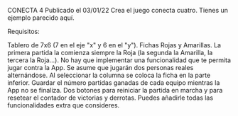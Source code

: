 CONECTA 4
Publicado el 03/01/22
Crea el juego conecta cuatro. Tienes un ejemplo parecido aquí.

Requisitos:

Tablero de 7x6 (7 en el eje "x" y 6 en el "y").
Fichas Rojas y Amarillas. La primera partida la comienza siempre la Roja (la segunda la Amarilla, la tercera la Roja...).
No hay que implementar una funcionalidad que te permita jugar contra la App. Se asume que jugarán dos personas reales alternándose.
Al seleccionar la columna se coloca la ficha en la parte inferior.
Guardar el número partidas ganadas de cada equipo mientras la App no se finaliza.
Dos botones para reiniciar la partida en marcha y para resetear el contador de victorias y derrotas.
Puedes añadirle todas las funcionalidades extra que consideres.